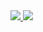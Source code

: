 <div style="display: inline-block" >
  <a href="https://jpgill.dev">
    <img src="https://profile-cards-git-master.jamespatrickgill.vercel.app/api/getPortfolioCard" />
  </a>
  <a href="https://github.com/JamesPatrickGill?tab=repositories">
    <img src="https://profile-cards-git-master.jamespatrickgill.vercel.app/api/getLangsCard" />
  </a>
</div>
